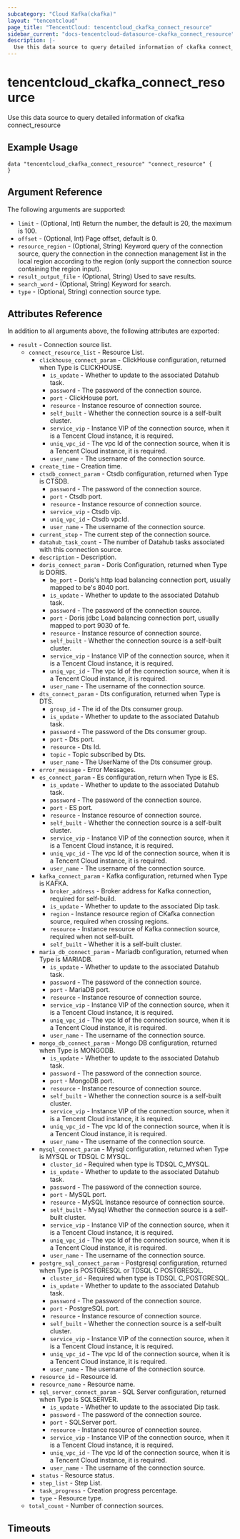 ```yaml
---
subcategory: "Cloud Kafka(ckafka)"
layout: "tencentcloud"
page_title: "TencentCloud: tencentcloud_ckafka_connect_resource"
sidebar_current: "docs-tencentcloud-datasource-ckafka_connect_resource"
description: |-
  Use this data source to query detailed information of ckafka connect_resource
---
```


# tencentcloud_ckafka_connect_resource

Use this data source to query detailed information of ckafka connect_resource

## Example Usage

```hcl
data "tencentcloud_ckafka_connect_resource" "connect_resource" {
}
```

## Argument Reference

The following arguments are supported:

* `limit` - (Optional, Int) Return the number, the default is 20, the maximum is 100.
* `offset` - (Optional, Int) Page offset, default is 0.
* `resource_region` - (Optional, String) Keyword query of the connection source, query the connection in the connection management list in the local region according to the region (only support the connection source containing the region input).
* `result_output_file` - (Optional, String) Used to save results.
* `search_word` - (Optional, String) Keyword for search.
* `type` - (Optional, String) connection source type.

## Attributes Reference

In addition to all arguments above, the following attributes are exported:

* `result` - Connection source list.
  * `connect_resource_list` - Resource List.
    * `clickhouse_connect_param` - ClickHouse configuration, returned when Type is CLICKHOUSE.
      * `is_update` - Whether to update to the associated Datahub task.
      * `password` - The password of the connection source.
      * `port` - ClickHouse port.
      * `resource` - Instance resource of connection source.
      * `self_built` - Whether the connection source is a self-built cluster.
      * `service_vip` - Instance VIP of the connection source, when it is a Tencent Cloud instance, it is required.
      * `uniq_vpc_id` - The vpc Id of the connection source, when it is a Tencent Cloud instance, it is required.
      * `user_name` - The username of the connection source.
    * `create_time` - Creation time.
    * `ctsdb_connect_param` - Ctsdb configuration, returned when Type is CTSDB.
      * `password` - The password of the connection source.
      * `port` - Ctsdb port.
      * `resource` - Instance resource of connection source.
      * `service_vip` - Ctsdb vip.
      * `uniq_vpc_id` - Ctsdb vpcId.
      * `user_name` - The username of the connection source.
    * `current_step` - The current step of the connection source.
    * `datahub_task_count` - The number of Datahub tasks associated with this connection source.
    * `description` - Description.
    * `doris_connect_param` - Doris Configuration, returned when Type is DORIS.
      * `be_port` - Doris's http load balancing connection port, usually mapped to be's 8040 port.
      * `is_update` - Whether to update to the associated Datahub task.
      * `password` - The password of the connection source.
      * `port` - Doris jdbc Load balancing connection port, usually mapped to port 9030 of fe.
      * `resource` - Instance resource of connection source.
      * `self_built` - Whether the connection source is a self-built cluster.
      * `service_vip` - Instance VIP of the connection source, when it is a Tencent Cloud instance, it is required.
      * `uniq_vpc_id` - The vpc Id of the connection source, when it is a Tencent Cloud instance, it is required.
      * `user_name` - The username of the connection source.
    * `dts_connect_param` - Dts configuration, returned when Type is DTS.
      * `group_id` - The id of the Dts consumer group.
      * `is_update` - Whether to update to the associated Datahub task.
      * `password` - The password of the Dts consumer group.
      * `port` - Dts port.
      * `resource` - Dts Id.
      * `topic` - Topic subscribed by Dts.
      * `user_name` - The UserName of the Dts consumer group.
    * `error_message` - Error Messages.
    * `es_connect_param` - Es configuration, return when Type is ES.
      * `is_update` - Whether to update to the associated Datahub task.
      * `password` - The password of the connection source.
      * `port` - ES port.
      * `resource` - Instance resource of connection source.
      * `self_built` - Whether the connection source is a self-built cluster.
      * `service_vip` - Instance VIP of the connection source, when it is a Tencent Cloud instance, it is required.
      * `uniq_vpc_id` - The vpc Id of the connection source, when it is a Tencent Cloud instance, it is required.
      * `user_name` - The username of the connection source.
    * `kafka_connect_param` - Kafka configuration, returned when Type is KAFKA.
      * `broker_address` - Broker address for Kafka connection, required for self-build.
      * `is_update` - Whether to update to the associated Dip task.
      * `region` - Instance resource region of CKafka connection source, required when crossing regions.
      * `resource` - Instance resource of Kafka connection source, required when not self-built.
      * `self_built` - Whether it is a self-built cluster.
    * `maria_db_connect_param` - Mariadb configuration, returned when Type is MARIADB.
      * `is_update` - Whether to update to the associated Datahub task.
      * `password` - The password of the connection source.
      * `port` - MariaDB port.
      * `resource` - Instance resource of connection source.
      * `service_vip` - Instance VIP of the connection source, when it is a Tencent Cloud instance, it is required.
      * `uniq_vpc_id` - The vpc Id of the connection source, when it is a Tencent Cloud instance, it is required.
      * `user_name` - The username of the connection source.
    * `mongo_db_connect_param` - Mongo DB configuration, returned when Type is MONGODB.
      * `is_update` - Whether to update to the associated Datahub task.
      * `password` - The password of the connection source.
      * `port` - MongoDB port.
      * `resource` - Instance resource of connection source.
      * `self_built` - Whether the connection source is a self-built cluster.
      * `service_vip` - Instance VIP of the connection source, when it is a Tencent Cloud instance, it is required.
      * `uniq_vpc_id` - The vpc Id of the connection source, when it is a Tencent Cloud instance, it is required.
      * `user_name` - The username of the connection source.
    * `mysql_connect_param` - Mysql configuration, returned when Type is MYSQL or TDSQL C MYSQL.
      * `cluster_id` - Required when type is TDSQL C_MYSQL.
      * `is_update` - Whether to update to the associated Datahub task.
      * `password` - The password of the connection source.
      * `port` - MySQL port.
      * `resource` - MySQL Instance resource of connection source.
      * `self_built` - Mysql Whether the connection source is a self-built cluster.
      * `service_vip` - Instance VIP of the connection source, when it is a Tencent Cloud instance, it is required.
      * `uniq_vpc_id` - The vpc Id of the connection source, when it is a Tencent Cloud instance, it is required.
      * `user_name` - The username of the connection source.
    * `postgre_sql_connect_param` - Postgresql configuration, returned when Type is POSTGRESQL or TDSQL C POSTGRESQL.
      * `cluster_id` - Required when type is TDSQL C_POSTGRESQL.
      * `is_update` - Whether to update to the associated Datahub task.
      * `password` - The password of the connection source.
      * `port` - PostgreSQL port.
      * `resource` - Instance resource of connection source.
      * `self_built` - Whether the connection source is a self-built cluster.
      * `service_vip` - Instance VIP of the connection source, when it is a Tencent Cloud instance, it is required.
      * `uniq_vpc_id` - The vpc Id of the connection source, when it is a Tencent Cloud instance, it is required.
      * `user_name` - The username of the connection source.
    * `resource_id` - Resource id.
    * `resource_name` - Resource name.
    * `sql_server_connect_param` - SQL Server configuration, returned when Type is SQLSERVER.
      * `is_update` - Whether to update to the associated Dip task.
      * `password` - The password of the connection source.
      * `port` - SQLServer port.
      * `resource` - Instance resource of connection source.
      * `service_vip` - Instance VIP of the connection source, when it is a Tencent Cloud instance, it is required.
      * `uniq_vpc_id` - The vpc Id of the connection source, when it is a Tencent Cloud instance, it is required.
      * `user_name` - The username of the connection source.
    * `status` - Resource status.
    * `step_list` - Step List.
    * `task_progress` - Creation progress percentage.
    * `type` - Resource type.
  * `total_count` - Number of connection sources.


## Timeouts

<no value>


